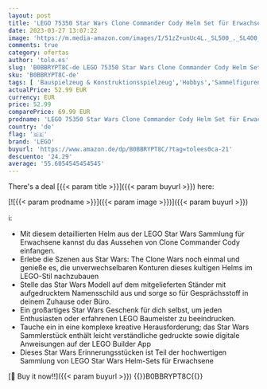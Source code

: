 ```yaml
---
layout: post
title: 'LEGO 75350 Star Wars Clone Commander Cody Helm Set für Erwachsene  The Clone Wars Erinnerungsstück der 2023 Serie  Geschenk für die Sammlung  Deko-Modell'
date: 2023-03-27 13:07:22
image: 'https://m.media-amazon.com/images/I/51zZ+unUc4L._SL500_._SL400_.jpg'
comments: true
category: ofertas
author: 'tole.es'
slug: 'B0BBRYPT8C-de LEGO 75350 Star Wars Clone Commander Cody Helm Set für...'
sku: 'B0BBRYPT8C-de'
tags: [ 'Bauspielzeug & Konstruktionsspielzeug','Hobbys','Sammelfiguren','Sammelfiguren & Requisiten','Spielzeug','lego','🇩🇪', ]
actualPrice: 52.99 EUR
currency: EUR
price: 52.99
comparePrice: 69.99 EUR
prodname: 'LEGO 75350 Star Wars Clone Commander Cody Helm Set für Erwachsene  The Clone Wars Erinnerungsstück der 2023 Serie  Geschenk für die Sammlung  Deko-Modell'
country: 'de'
flag: '🇩🇪'
brand: 'LEGO'
buyurl: 'https://www.amazon.de/dp/B0BBRYPT8C/?tag=tolees0ca-21'
descuento: '24.29'
average: '55.6054545454545'
---
```


There's a deal [{{< param title >}}]({{< param buyurl >}})  here:

[![{{< param prodname >}}]({{< param image >}})]({{< param buyurl >}})

ℹ️:

- Mit diesem detaillierten Helm aus der LEGO Star Wars Sammlung für Erwachsene kannst du das Aussehen von Clone Commander Cody einfangen.
- Erlebe die Szenen aus Star Wars: The Clone Wars noch einmal und genieße es, die unverwechselbaren Konturen dieses kultigen Helms im LEGO-Stil nachzubauen
- Stelle das Star Wars Modell auf dem mitgelieferten Ständer mit aufgedrucktem Namensschild aus und sorge so für Gesprächsstoff in deinem Zuhause oder Büro.
- Ein großartiges Star Wars Geschenk für dich selbst, um jeden Enthusiasten oder erfahrenen LEGO Baumeister zu beeindrucken.
- Tauche ein in eine komplexe kreative Herausforderung; das Star Wars Sammlerstück enthält leicht verständliche gedruckte sowie digitale Anweisungen auf der LEGO Builder App
- Dieses Star Wars Erinnerungsstücken ist Teil der hochwertigen Sammlung von LEGO Star Wars Helm-Sets für Erwachsene

[🛒 Buy it now!!]({{< param buyurl >}})
{{<world>}}B0BBRYPT8C{{</world>}}
